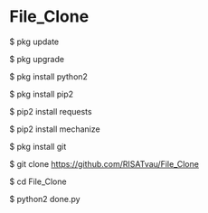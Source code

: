 # File_Clone

$ pkg update

$ pkg upgrade

$ pkg install python2

$ pkg install pip2

$ pip2 install requests

$ pip2 install mechanize

$ pkg install git

$ git clone https://github.com/RISATvau/File_Clone

$ cd File_Clone

$ python2 done.py
